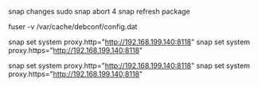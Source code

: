 snap changes
sudo snap abort 4
snap refresh package

fuser -v /var/cache/debconf/config.dat

snap set system proxy.http="http://192.168.199.140:8118"
snap set system proxy.https="http://192.168.199.140:8118"

snap set system proxy.http="http://192.168.199.140:8118"
snap set system proxy.https="http://192.168.199.140:8118"
